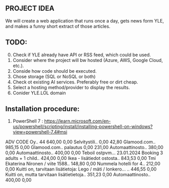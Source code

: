 ## PROJECT IDEA
We will create a web application that runs once a day, 
gets news form YLE, and makes a funny short extract of those articles.

## TODO:
0. Check if YLE already have API or RSS feed, which could be used.
1. Consider where the project will bw hosted (Azure, AWS, Google Cloud, etc.).
2. Conside how code should be executed.
3. Chose storage (SQL or NoSQL or both)
4. Check ot existing AI services. Preferably free or dirt cheap.
5. Select a hosting method/provider to display the results.
6. Conider YLE.LOL domain


## Installation procedure:

1. PowerShell 7 : https://learn.microsoft.com/en-us/powershell/scripting/install/installing-powershell-on-windows?view=powershell-7.4#msi



ADV CODE Oy.. 44 640,00 0,00
Selvitystili.. 0,00 42,80
Glamood.com.. 985,15 0,00
Glamood.com.. palautus 0,00 231,00
Automaattinosto.. 380,00 0,00
Automaattinosto.. 400,00 0,00
Teboil ostpvm... 23.01.2024 
Booking 3 adults + 1 child.. 424,00 0,00
Ikea - lisätiedot ostosta.. 843,53 0,00
Tmi Ekaterina Nironen / viite 1588.. 148,80 0,00
Nummela hotelli for 4.. 212,00 0,00
Kuitti on, tarvitaan lisätietoja: Lego / mäti / lonkero... .. 446,55 0,00
Kuitti on, mutta tarvitaan lisätietietoja.. 351,23 0,00
Automaattinosto.. 400,00 0,00
